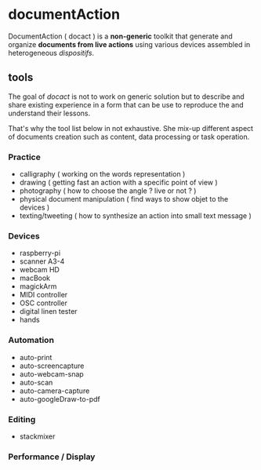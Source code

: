 # documentAction

DocumentAction ( docact ) is a **non-generic** toolkit that generate and organize **documents from live actions** using various devices assembled in heterogeneous _dispositifs_.

## tools

The goal of _docact_ is not to work on generic solution but to describe and share existing experience in a form that can be use to reproduce the and understand their lessons.

That's why the tool list below in not exhaustive. She mix-up different aspect of documents creation such as content, data processing or task operation. 

### Practice

- calligraphy ( working on the words representation )
- drawing ( getting fast an action with a specific point of view )
- photography ( how to choose the angle ? live or not ? )
- physical document manipulation ( find ways to show objet to the devices )
- texting/tweeting ( how to synthesize an action into small text message ) 

### Devices

- raspberry-pi
- scanner A3-4
- webcam HD
- macBook
- magickArm
- MIDI controller
- OSC controller
- digital linen tester 
- hands

### Automation

- auto-print
- auto-screencapture
- auto-webcam-snap
- auto-scan
- auto-camera-capture
- auto-googleDraw-to-pdf

### Editing

- stackmixer

### Performance / Display
